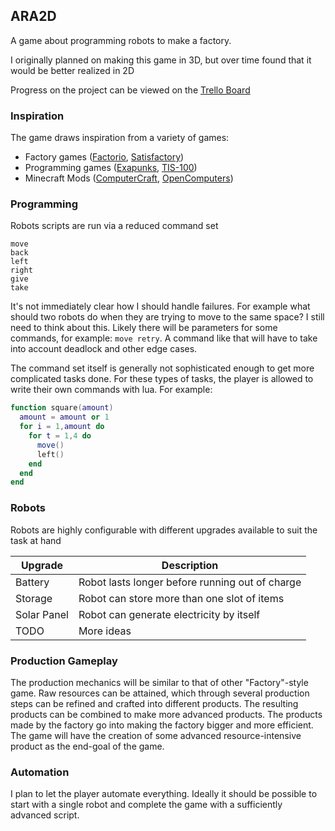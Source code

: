## ARA2D
A game about programming robots to make a factory.

I originally planned on making this game in 3D, but over time found that it would be better realized in 2D

Progress on the project can be viewed on the [Trello Board](https://trello.com/b/p6UpTeuF/ara2d)

### Inspiration
The game draws inspiration from a variety of games:
+ Factory games ([Factorio](https://www.factorio.com/), [Satisfactory](https://www.satisfactorygame.com/))
+ Programming games ([Exapunks](http://www.zachtronics.com/exapunks/), [TIS-100](http://www.zachtronics.com/tis-100/))
+ Minecraft Mods ([ComputerCraft](http://www.computercraft.info/), [OpenComputers](https://github.com/MightyPirates/OpenComputers))

### Programming
Robots scripts are run via a reduced command set
```
move
back
left
right
give
take
```
It's not immediately clear how I should handle failures. For example what should two robots do when they are trying to move to the same space? I still need to think about this. Likely there will be parameters for some commands, for example: `move retry`. A command like that will have to take into account deadlock and other edge cases.

The command set itself is generally not sophisticated enough to get more complicated tasks done. For these types of tasks, the player is allowed to write their own commands with lua.
For example:
```lua
function square(amount)
  amount = amount or 1
  for i = 1,amount do
    for t = 1,4 do
      move()
      left()
    end
  end
end
```

### Robots
Robots are highly configurable with different upgrades available to suit the task at hand

| Upgrade     | Description                                    |
|-------------|------------------------------------------------|
| Battery     | Robot lasts longer before running out of charge|
| Storage     | Robot can store more than one slot of items    |
| Solar Panel | Robot can generate electricity by itself       |
| TODO        | More ideas                                     |

### Production Gameplay
The production mechanics will be similar to that of other "Factory"-style game. Raw resources can be attained, which through several production steps can be refined and crafted into different products. The resulting products can be combined to make more advanced products. The products made by the factory go into making the factory bigger and more efficient. The game will have the creation of some advanced resource-intensive product as the end-goal of the game.

### Automation
I plan to let the player automate everything. Ideally it should be possible to start with a single robot and complete the game with a sufficiently advanced script.
